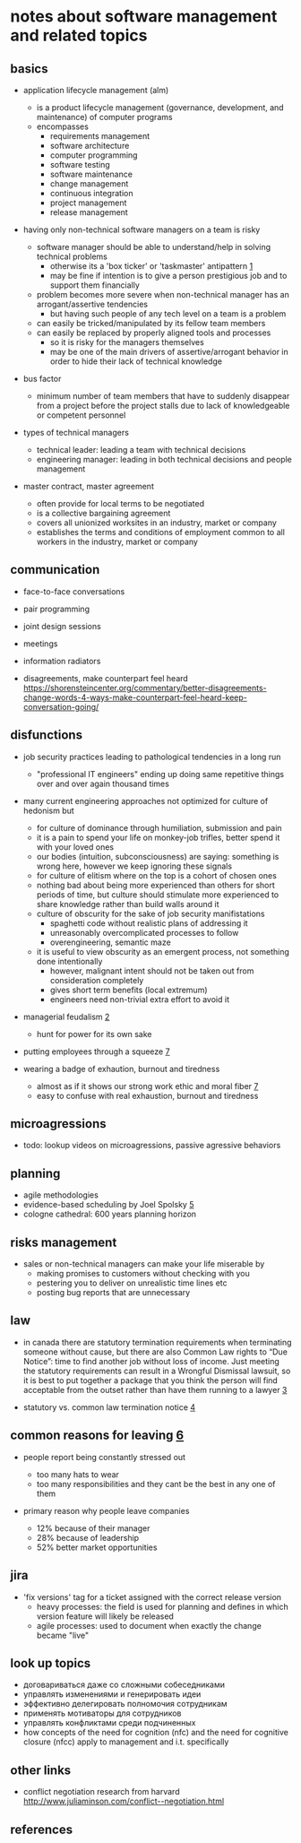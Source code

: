 # notes about software management and related topics

## basics

- application lifecycle management (alm)
  - is a product lifecycle management (governance, development, and maintenance) of computer programs
  - encompasses
    - requirements management
    - software architecture
    - computer programming
    - software testing
    - software maintenance
    - change management
    - continuous integration
    - project management
    - release management

- having only non-technical software managers on a team is risky
  - software manager should be able to understand/help in solving technical problems
    - otherwise its a 'box ticker' or 'taskmaster' antipattern [1]
    - may be fine if intention is to give a person prestigious job and to support them financially
  - problem becomes more severe when non-technical manager has an arrogant/assertive tendencies
    - but having such people of any tech level on a team is a problem
  - can easily be tricked/manipulated by its fellow team members
  - can easily be replaced by properly aligned tools and processes
    - so it is risky for the managers themselves
    - may be one of the main drivers of assertive/arrogant behavior in order to hide their lack of technical knowledge

- bus factor
  - minimum number of team members that have to suddenly disappear from a project before 
    the project stalls due to lack of knowledgeable or competent personnel

- types of technical managers
  - technical leader: leading a team with technical decisions
  - engineering manager: leading in both technical decisions and people management

- master contract, master agreement
  - often provide for local terms to be negotiated
  - is a collective bargaining agreement
  - covers all unionized worksites in an industry, market or company
  - establishes the terms and conditions of employment common to all workers in the industry, market or company


## communication

- face-to-face conversations
- pair programming
- joint design sessions
- meetings
- information radiators

- disagreements, make counterpart feel heard https://shorensteincenter.org/commentary/better-disagreements-change-words-4-ways-make-counterpart-feel-heard-keep-conversation-going/



## disfunctions

- job security practices leading to pathological tendencies in a long run
  - "professional IT engineers" ending up doing same repetitive things over and over again thousand times

- many current engineering approaches not optimized for culture of hedonism but 
  - for culture of dominance through humiliation, submission and pain 
  - it is a pain to spend your life on monkey-job trifles, better spend it with your loved ones
  - our bodies (intuition, subconsciousness) are saying: something is wrong here, however we keep ignoring these signals
  - for culture of elitism where on the top is a cohort of chosen ones
  - nothing bad about being more experienced than others for short periods of time, but culture 
    should stimulate more experienced to share knowledge rather than build walls around it
  - culture of obscurity for the sake of job security manifistations
    - spaghetti code without realistic plans of addressing it
    - unreasonably overcomplicated processes to follow
    - overengineering, semantic maze
  - it is useful to view obscurity as an emergent process, not something done intentionally
    - however, malignant intent should not be taken out from consideration completely
    - gives short term benefits (local extremum)
    - engineers need non-trivial extra effort to avoid it

- managerial feudalism [2]
  - hunt for power for its own sake

- putting employees through a squeeze [7]
- wearing a badge of exhaution, burnout and tiredness
  - almost as if it shows our strong work ethic and moral fiber [7]
  - easy to confuse with real exhaustion, burnout and tiredness


## microagressions

- todo: lookup videos on microagressions, passive agressive behaviors


## planning

- agile methodologies
- evidence-based scheduling by Joel Spolsky [5]
- cologne cathedral: 600 years planning horizon


## risks management

- sales or non-technical managers can make your life miserable by
  - making promises to customers without checking with you
  - pestering you to deliver on unrealistic time lines etc
  - posting bug reports that are unnecessary 


## law

- in canada there are statutory termination requirements when terminating someone without cause, 
  but there are also Common Law rights to “Due Notice”: time to find another job without loss of income. Just meeting the statutory requirements can result in a Wrongful Dismissal lawsuit, so it is best to put together a package that you think the person will find acceptable from the outset rather than have them running to a lawyer [3]

- statutory vs. common law termination notice [4]


## common reasons for leaving [6]

- people report being constantly stressed out
  - too many hats to wear
  - too many responsibilities and they cant be the best in any one of them

- primary reason why people leave companies
  - 12% because of their manager 
  - 28% because of leadership
  - 52% better market opportunities


## jira

- 'fix versions' tag for a ticket assigned with the correct release version
  - heavy processes: the field is used for planning and defines in which version feature will likely be released
  - agile processes: used to document when exactly the change became "live"


## look up topics

- договариваться даже со сложными собеседниками
- управлять изменениями и генерировать идеи
- эффективно делегировать полномочия сотрудникам
- применять мотиваторы для сотрудников
- управлять конфликтами среди подчиненных
- how concepts of the need for cognition (nfc) and the need for cognitive closure (nfcc) apply to management and i.t. specifically


## other links

- conflict negotiation research from harvard http://www.juliaminson.com/conflict--negotiation.html


## references

[1]: https://en.wikipedia.org/wiki/Bullshit_Jobs
[2]: https://www.youtube.com/watch?v=R07TlNqz9X4
[3]: https://www.infoq.com/articles/development-manager-role/
[4]: https://www.aflawyers.ca/termination-notice/
[5]: https://www.joelonsoftware.com/2007/10/26/evidence-based-scheduling/
[6]: https://youtu.be/Q_bJVokYLRI
[7]: https://www.youtube.com/watch?v=LY-ZyodLTGA

